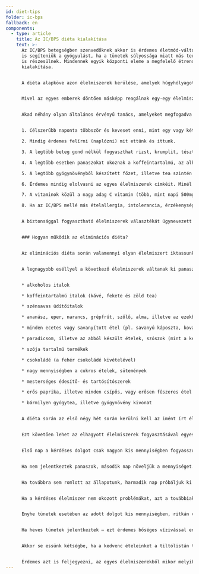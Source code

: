 ```yaml
---
id: diet-tips
folder: ic-bps
fallback: en
components:
  - type: article
    title: Az IC/BPS diéta kialakítása
    text: >-
      Az IC/BPS betegségben szenvedőknek akkor is érdemes életmód-változtatással
      is segíteniük a gyógyulást, ha a tünetek súlyossága miatt más terápiában
      is részesülnek. Mindennek egyik központi eleme a megfelelő étrend
      kialakítása.


      A diéta alapköve azon élelmiszerek kerülése, amelyek húgyhólyagot irritáló anyagokat tartalmaznak. Ennek betartása ugyanis enyhítheti a tüneteket.


      Mivel az egyes emberek döntően másképp reagálnak egy-egy élelmiszerre, általános, mindenkinél ugyanolyan hatékonyan működő diéta nem létezik. Ugyanakkor, mára már elég tapasztalat gyűlt össze a betegek részéről ahhoz, hogy össze lehessen állítani egy listát azokból az élelmiszerekből, amelyek az esetek döntő többségében nem okoznak panaszokat, s azokat, amelyek a legtöbb problémát váltják ki.


      Akad néhány olyan általános érvényű tanács, amelyeket megfogadva könnyebb alkalmazkodni a megváltozott egészségi állapothoz. 


      1. Célszerűbb naponta többször és keveset enni, mint egy vagy két alkalommal rengeteget.

      2. Mindig érdemes felírni (naplózni) mit ettünk és ittunk.

      3. A legtöbb beteg gond nélkül fogyaszthat rizst, krumplit, tésztát, húst, halat, illetve a zöldségek legnagyobb részét. Már ezekből is tápláló, teljes értékű, finom ételeket lehet készíteni.

      4. A legtöbb esetben panaszokat okoznak a koffeintartalmú, az alkoholos, és a szénsavas italok, a csípős ételek, a csokoládé, a tejföl, a joghurt, a szója, a zöldségek közül a paradicsom és számos gyümölcs.

      5. A legtöbb gyógynövényből készített főzet, illetve tea szintén irritációt okoz, ezeket még akkor is érdemes elkerülni, ha néhány internetes forrás kifejezetten javasolja őket.

      6. Érdemes mindig elolvasni az egyes élelmiszerek címkéit. Minél kevesebb összetevőt tartalmaz egy adott termék, annál biztonságosabb a fogyasztása. Egyes tartósítószerek – például a nitritek – is panaszokat okozhatnak; ilyenek találhatóak többek között sok felvágottfélében.

      7. A vitaminok közül a nagy adag C vitamin (több, mint napi 500mg) és a B-vitaminok válthatnak ki panaszokat. Érdemesebb a kombinált vitaminkészítmények, táplálék-kiegészítők helyett a kérdéses hatóanyagokat külön-külön tartalmazó termékeket megvásárolni.

      8. Ha az IC/BPS mellé más ételallergia, intolerancia, érzékenység is társul, az érintett ételeket szintén kerülni kell.


      A biztonsággal fogyasztható élelmiszerek választékát úgynevezett eliminációs diéta segítségével lehet kikísérletezni.


      ### Hogyan működik az eliminációs diéta?


      Az eliminációs diéta során valamennyi olyan élelmiszert iktassunk ki az étrendünkből, amelyek sokaknál panaszokat okozhatnak (lásd az alábbi listát). Lényeges, hogy kizárólag a javasolt étrendet kövessük, odafigyelve a készen vásárolt ételek összetevőire is. Ha kitartó, szigorú diéta mellett elérték a teljes tünetmentességet, kezdjük el a „gyanús” ételeket apránként ismét beiktatni az étrendünkbe. (Ezt hívják táplálék terhelésnek, vagy provokációs szakasznak.) Vezessünk táplálkozási naplót, és jegyezzük fel, mikor jelentkeztek ismét a panaszok. Ha a panaszokat kiváltó ételt sikerül így azonosítani, azt egyszer s mindenkorra ki kell zárni az étrendből.


      A legnagyobb eséllyel a következő élelmiszerek váltanak ki panaszokat az IC/BPS-ben szenvedőknél, így nagy valószínűséggel kerülendők:


      * alkoholos italok

      * koffeintartalmú italok (kávé, fekete és zöld tea)

      * szénsavas üdítőitalok

      * ananász, eper, narancs, grépfrút, szőlő, alma, illetve az ezekből készült italok

      * minden ecetes vagy savanyított étel (pl. savanyú káposzta, kovászos uborka)

      * paradicsom, illetve az abból készült ételek, szószok (mint a ketchup)

      * szója tartalmú termékek

      * csokoládé (a fehér csokoládé kivételével)

      * nagy mennyiségben a cukros ételek, sütemények

      * mesterséges édesítő- és tartósítószerek

      * erős paprika, illetve minden csípős, vagy erősen fűszeres étel (a kerülendő fűszerek: bors, paprika, chili, curry, de a vanília, fahéj és szegfűszeg is)

      * bármilyen gyógytea, illetve gyógynövény kivonat


      A diéta során az első négy hét során kerülni kell az imént írt élelmiszereket, valamint minden más olyan ételt, italt is, amelyről tapasztalataink alapján úgy sejtjük, fogyasztása fájdalmakat okoz. A tünetek ugyanis az étrend megváltoztatásának hatására csak lassan enyhülnek.


      Ezt követően lehet az elhagyott élelmiszerek fogyasztásával egyesével próbálkozni. A tesztelés minden esetben három napig tartson.


      Első nap a kérdéses dolgot csak nagyon kis mennyiségben fogyasszuk.


      Ha nem jelentkeztek panaszok, második nap növeljük a mennyiséget.


      Ha továbbra sem romlott az állapotunk, harmadik nap próbáljuk ki azt a mennyiséget, amelyet egyébként is fogyasztanánk.


      Ha a kérdéses élelmiszer nem okozott problémákat, azt a továbbiakban nyugodtan ehetjük, ihatjuk.


      Enyhe tünetek esetében az adott dolgot kis mennyiségben, ritkán vegyük magunkhoz.


      Ha heves tünetek jelentkeztek – ezt érdemes bőséges vízivással enyhíteni –, az adott élelmiszert a továbbiakban nem szabad fogyasztani.


      Akkor se essünk kétségbe, ha a kedvenc ételeinket a tiltólistán találjuk! Minden IC/BPS-beteg másképp reagál az egyes élelmiszerekre, és nem elképzelhetetlen, hogy mégsem kell lemondanunk a vágyott ételről, italról. (Olyan IC/BPS-páciens is van, aki gond nélkül ihat kávét, holott az a legtöbbeknél fájdalmakat vált ki.) Legyünk azonban türelmesek: mindig tartsuk be az eliminációs diéta lépéseit, és minden új dolgot három napon át teszteljünk!


      Érdemes azt is feljegyezni, az egyes élelmiszerekből mikor melyik márkát vásároltuk meg. A különböző gyártók termékeinek adalékanyag-összetétele ugyanis eltérő lehet; előfordulhat, hogy nem maga a kérdéses élelmiszer, hanem annak csak egy adott formája, kiszerelése okoz panaszokat.
---
```


